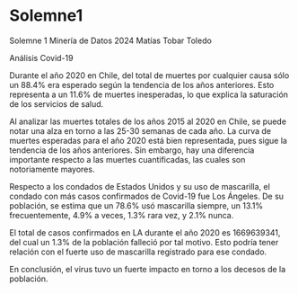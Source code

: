 # Solemne1
Solemne 1 Minería de Datos 2024
Matías Tobar Toledo

Análisis Covid-19

Durante el año 2020 en Chile, del total de muertes por cualquier causa sólo un 88.4% era esperado según la tendencia de los años anteriores.
Esto representa a un 11.6% de muertes inesperadas, lo que explica la saturación de los servicios de salud.

Al analizar las muertes totales de los años 2015 al 2020 en Chile, se puede notar una alza en torno a las 25-30 semanas de cada año. 
La curva de muertes esperadas para el año 2020 está bien representada, pues sigue la tendencia de los años anteriores. 
Sin embargo, hay una diferencia importante respecto a las muertes cuantificadas, las cuales son notoriamente mayores.

Respecto a los condados de Estados Unidos y su uso de mascarilla, el condado con más casos confirmados de Covid-19 fue Los Ángeles.
De su población, se estima que un 78.6% usó mascarilla siempre, un 13.1% frecuentemente, 4.9% a veces, 1.3% rara vez, y 2.1% nunca.

El total de casos confirmados en LA durante el año 2020 es 1669639341, del cual un 1.3% de la población falleció por tal motivo. Esto podría tener relación con el fuerte uso de mascarilla registrado para ese condado. 

En conclusión, el virus tuvo un fuerte impacto en torno a los decesos de la población.